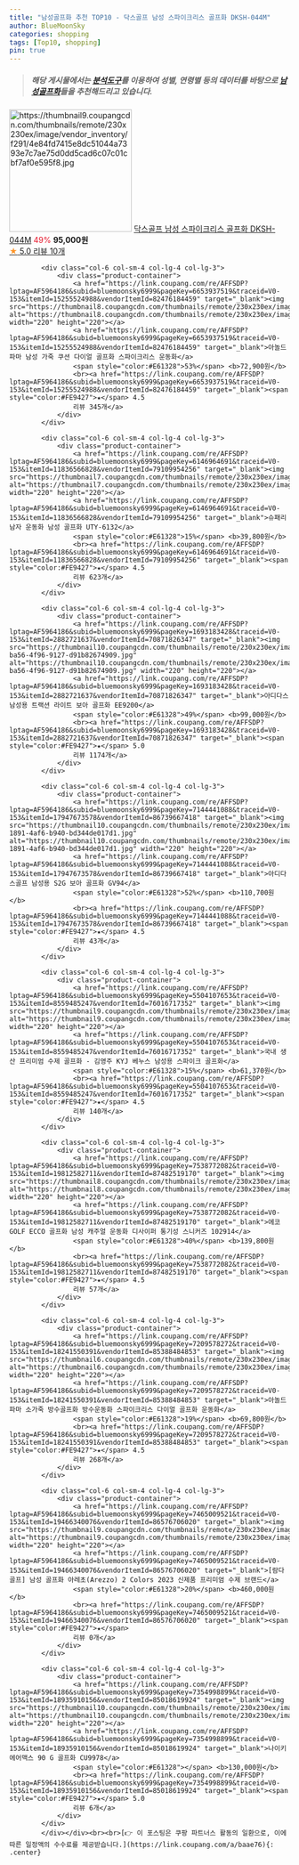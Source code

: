 ```yaml
---
title: "남성골프화 추천 TOP10 - 닥스골프 남성 스파이크리스 골프화 DKSH-044M"
author: BlueMoonSky
categories: shopping
tags: [Top10, shopping]
pin: true
---
```


> ##### 해당 게시물에서는 [**분석도구**](https://itemscout.io/)를 이용하여 **성별**, **연령별** 등의 데이터를 바탕으로 [**남성골프화**](https://link.coupang.com/a/baae76)들을 추천해드리고 있습니다.
<div class="container"><div class="row">
            <div class="col-6 col-sm-4 col-lg-4 col-lg-3">
                <div class="product-container">
                    <a href="https://link.coupang.com/re/AFFSDP?lptag=AF5964186&subid=bluemoonsky6999&pageKey=6641279651&traceid=V0-153&itemId=15182245762&vendorItemId=82403502928" target="_blank"><img src="https://thumbnail9.coupangcdn.com/thumbnails/remote/230x230ex/image/vendor_inventory/f291/4e84fd7415e8dc51044a7393e7c7ae75d0dd5cad6c07c01cbf7af0e595f8.jpg" alt="https://thumbnail9.coupangcdn.com/thumbnails/remote/230x230ex/image/vendor_inventory/f291/4e84fd7415e8dc51044a7393e7c7ae75d0dd5cad6c07c01cbf7af0e595f8.jpg" width="220" height="220"></a>
                    <a href="https://link.coupang.com/re/AFFSDP?lptag=AF5964186&subid=bluemoonsky6999&pageKey=6641279651&traceid=V0-153&itemId=15182245762&vendorItemId=82403502928" target="_blank">닥스골프 남성 스파이크리스 골프화 DKSH-044M</a>
                    <span style="color:#E61328">49%</span> <b>95,000원</b>
                    <br><a href="https://link.coupang.com/re/AFFSDP?lptag=AF5964186&subid=bluemoonsky6999&pageKey=6641279651&traceid=V0-153&itemId=15182245762&vendorItemId=82403502928" target="_blank"><span style="color:#FE9427">★</span> 5.0
                    리뷰 10개</a>
                </div>
            </div>
            
            <div class="col-6 col-sm-4 col-lg-4 col-lg-3">
                <div class="product-container">
                    <a href="https://link.coupang.com/re/AFFSDP?lptag=AF5964186&subid=bluemoonsky6999&pageKey=6653937519&traceid=V0-153&itemId=15255524988&vendorItemId=82476184459" target="_blank"><img src="https://thumbnail8.coupangcdn.com/thumbnails/remote/230x230ex/image/vendor_inventory/1441/1fd87326f8a5b4f83ca397dd3ef7ae52f54a619ae65a9b13692b1b14ec8e.jpg" alt="https://thumbnail8.coupangcdn.com/thumbnails/remote/230x230ex/image/vendor_inventory/1441/1fd87326f8a5b4f83ca397dd3ef7ae52f54a619ae65a9b13692b1b14ec8e.jpg" width="220" height="220"></a>
                    <a href="https://link.coupang.com/re/AFFSDP?lptag=AF5964186&subid=bluemoonsky6999&pageKey=6653937519&traceid=V0-153&itemId=15255524988&vendorItemId=82476184459" target="_blank">아놀드파마 남성 가죽 쿠션 다이얼 골프화 스파이크리스 운동화</a>
                    <span style="color:#E61328">53%</span> <b>72,900원</b>
                    <br><a href="https://link.coupang.com/re/AFFSDP?lptag=AF5964186&subid=bluemoonsky6999&pageKey=6653937519&traceid=V0-153&itemId=15255524988&vendorItemId=82476184459" target="_blank"><span style="color:#FE9427">★</span> 4.5
                    리뷰 345개</a>
                </div>
            </div>
            
            <div class="col-6 col-sm-4 col-lg-4 col-lg-3">
                <div class="product-container">
                    <a href="https://link.coupang.com/re/AFFSDP?lptag=AF5964186&subid=bluemoonsky6999&pageKey=6146964691&traceid=V0-153&itemId=11836566828&vendorItemId=79109954256" target="_blank"><img src="https://thumbnail7.coupangcdn.com/thumbnails/remote/230x230ex/image/vendor_inventory/1be2/f8d27dbb0e8a4147bb26cfab64d55ccfaeed541ac7e597e5b444db29859e.jpg" alt="https://thumbnail7.coupangcdn.com/thumbnails/remote/230x230ex/image/vendor_inventory/1be2/f8d27dbb0e8a4147bb26cfab64d55ccfaeed541ac7e597e5b444db29859e.jpg" width="220" height="220"></a>
                    <a href="https://link.coupang.com/re/AFFSDP?lptag=AF5964186&subid=bluemoonsky6999&pageKey=6146964691&traceid=V0-153&itemId=11836566828&vendorItemId=79109954256" target="_blank">슈패리 남자 운동화 남성 골프화 UTY-6132</a>
                    <span style="color:#E61328">15%</span> <b>39,800원</b>
                    <br><a href="https://link.coupang.com/re/AFFSDP?lptag=AF5964186&subid=bluemoonsky6999&pageKey=6146964691&traceid=V0-153&itemId=11836566828&vendorItemId=79109954256" target="_blank"><span style="color:#FE9427">★</span> 4.5
                    리뷰 623개</a>
                </div>
            </div>
            
            <div class="col-6 col-sm-4 col-lg-4 col-lg-3">
                <div class="product-container">
                    <a href="https://link.coupang.com/re/AFFSDP?lptag=AF5964186&subid=bluemoonsky6999&pageKey=1693183428&traceid=V0-153&itemId=2882721637&vendorItemId=70871826347" target="_blank"><img src="https://thumbnail10.coupangcdn.com/thumbnails/remote/230x230ex/image/retail/images/2020/06/12/11/7/42ec2a34-ba56-4f96-9127-d91b82674909.jpg" alt="https://thumbnail10.coupangcdn.com/thumbnails/remote/230x230ex/image/retail/images/2020/06/12/11/7/42ec2a34-ba56-4f96-9127-d91b82674909.jpg" width="220" height="220"></a>
                    <a href="https://link.coupang.com/re/AFFSDP?lptag=AF5964186&subid=bluemoonsky6999&pageKey=1693183428&traceid=V0-153&itemId=2882721637&vendorItemId=70871826347" target="_blank">아디다스 남성용 트랙션 라이트 보아 골프화 EE9200</a>
                    <span style="color:#E61328">49%</span> <b>99,000원</b>
                    <br><a href="https://link.coupang.com/re/AFFSDP?lptag=AF5964186&subid=bluemoonsky6999&pageKey=1693183428&traceid=V0-153&itemId=2882721637&vendorItemId=70871826347" target="_blank"><span style="color:#FE9427">★</span> 5.0
                    리뷰 1174개</a>
                </div>
            </div>
            
            <div class="col-6 col-sm-4 col-lg-4 col-lg-3">
                <div class="product-container">
                    <a href="https://link.coupang.com/re/AFFSDP?lptag=AF5964186&subid=bluemoonsky6999&pageKey=7144441088&traceid=V0-153&itemId=17947673578&vendorItemId=86739667418" target="_blank"><img src="https://thumbnail10.coupangcdn.com/thumbnails/remote/230x230ex/image/retail/images/2023/07/31/11/5/2c551c05-1891-4af6-b940-bd344de017d1.jpg" alt="https://thumbnail10.coupangcdn.com/thumbnails/remote/230x230ex/image/retail/images/2023/07/31/11/5/2c551c05-1891-4af6-b940-bd344de017d1.jpg" width="220" height="220"></a>
                    <a href="https://link.coupang.com/re/AFFSDP?lptag=AF5964186&subid=bluemoonsky6999&pageKey=7144441088&traceid=V0-153&itemId=17947673578&vendorItemId=86739667418" target="_blank">아디다스골프 남성용 S2G 보아 골프화 GV94</a>
                    <span style="color:#E61328">52%</span> <b>110,700원</b>
                    <br><a href="https://link.coupang.com/re/AFFSDP?lptag=AF5964186&subid=bluemoonsky6999&pageKey=7144441088&traceid=V0-153&itemId=17947673578&vendorItemId=86739667418" target="_blank"><span style="color:#FE9427">★</span> 4.5
                    리뷰 43개</a>
                </div>
            </div>
            
            <div class="col-6 col-sm-4 col-lg-4 col-lg-3">
                <div class="product-container">
                    <a href="https://link.coupang.com/re/AFFSDP?lptag=AF5964186&subid=bluemoonsky6999&pageKey=5504107653&traceid=V0-153&itemId=8559485247&vendorItemId=76016717352" target="_blank"><img src="https://thumbnail9.coupangcdn.com/thumbnails/remote/230x230ex/image/vendor_inventory/033d/0768105b768481b2dd6ea7595c424edb36ac1954ef7ffb28f21dc1692e18.jpg" alt="https://thumbnail9.coupangcdn.com/thumbnails/remote/230x230ex/image/vendor_inventory/033d/0768105b768481b2dd6ea7595c424edb36ac1954ef7ffb28f21dc1692e18.jpg" width="220" height="220"></a>
                    <a href="https://link.coupang.com/re/AFFSDP?lptag=AF5964186&subid=bluemoonsky6999&pageKey=5504107653&traceid=V0-153&itemId=8559485247&vendorItemId=76016717352" target="_blank">국내 생산 프리미엄 수제 골프화 - 김영주 KYJ 베누스 남성용 스파이크 골프화</a>
                    <span style="color:#E61328">15%</span> <b>61,370원</b>
                    <br><a href="https://link.coupang.com/re/AFFSDP?lptag=AF5964186&subid=bluemoonsky6999&pageKey=5504107653&traceid=V0-153&itemId=8559485247&vendorItemId=76016717352" target="_blank"><span style="color:#FE9427">★</span> 4.5
                    리뷰 140개</a>
                </div>
            </div>
            
            <div class="col-6 col-sm-4 col-lg-4 col-lg-3">
                <div class="product-container">
                    <a href="https://link.coupang.com/re/AFFSDP?lptag=AF5964186&subid=bluemoonsky6999&pageKey=7538772082&traceid=V0-153&itemId=19812582711&vendorItemId=87482519170" target="_blank"><img src="https://thumbnail8.coupangcdn.com/thumbnails/remote/230x230ex/image/vendor_inventory/3851/d9b0de6ec32e82535b6e306aa9b3cc0dfbcef282094b4287288dfd3b22b9.jpg" alt="https://thumbnail8.coupangcdn.com/thumbnails/remote/230x230ex/image/vendor_inventory/3851/d9b0de6ec32e82535b6e306aa9b3cc0dfbcef282094b4287288dfd3b22b9.jpg" width="220" height="220"></a>
                    <a href="https://link.coupang.com/re/AFFSDP?lptag=AF5964186&subid=bluemoonsky6999&pageKey=7538772082&traceid=V0-153&itemId=19812582711&vendorItemId=87482519170" target="_blank">에코 GOLF ECCO 골프화 남성 캐주얼 운동화 디사이퍼 통기성 스니커즈 102914</a>
                    <span style="color:#E61328">40%</span> <b>139,800원</b>
                    <br><a href="https://link.coupang.com/re/AFFSDP?lptag=AF5964186&subid=bluemoonsky6999&pageKey=7538772082&traceid=V0-153&itemId=19812582711&vendorItemId=87482519170" target="_blank"><span style="color:#FE9427">★</span> 4.5
                    리뷰 57개</a>
                </div>
            </div>
            
            <div class="col-6 col-sm-4 col-lg-4 col-lg-3">
                <div class="product-container">
                    <a href="https://link.coupang.com/re/AFFSDP?lptag=AF5964186&subid=bluemoonsky6999&pageKey=7209578272&traceid=V0-153&itemId=18241550391&vendorItemId=85388484853" target="_blank"><img src="https://thumbnail6.coupangcdn.com/thumbnails/remote/230x230ex/image/vendor_inventory/5902/0d9259f563d521d6787074bac7cc711a996490456dd124d4f6ae91d4be39.jpg" alt="https://thumbnail6.coupangcdn.com/thumbnails/remote/230x230ex/image/vendor_inventory/5902/0d9259f563d521d6787074bac7cc711a996490456dd124d4f6ae91d4be39.jpg" width="220" height="220"></a>
                    <a href="https://link.coupang.com/re/AFFSDP?lptag=AF5964186&subid=bluemoonsky6999&pageKey=7209578272&traceid=V0-153&itemId=18241550391&vendorItemId=85388484853" target="_blank">아놀드파마 소가죽 방수골프화 방수운동화 스파이크리스 다이얼 골프화 운동화</a>
                    <span style="color:#E61328">19%</span> <b>69,800원</b>
                    <br><a href="https://link.coupang.com/re/AFFSDP?lptag=AF5964186&subid=bluemoonsky6999&pageKey=7209578272&traceid=V0-153&itemId=18241550391&vendorItemId=85388484853" target="_blank"><span style="color:#FE9427">★</span> 4.5
                    리뷰 268개</a>
                </div>
            </div>
            
            <div class="col-6 col-sm-4 col-lg-4 col-lg-3">
                <div class="product-container">
                    <a href="https://link.coupang.com/re/AFFSDP?lptag=AF5964186&subid=bluemoonsky6999&pageKey=7465009521&traceid=V0-153&itemId=19466340076&vendorItemId=86576706020" target="_blank"><img src="https://thumbnail9.coupangcdn.com/thumbnails/remote/230x230ex/image/vendor_inventory/0a88/9e618a040a8e1f26324fc54ac1cad52ea94d6d845e2348bc4a991c66321a.jpg" alt="https://thumbnail9.coupangcdn.com/thumbnails/remote/230x230ex/image/vendor_inventory/0a88/9e618a040a8e1f26324fc54ac1cad52ea94d6d845e2348bc4a991c66321a.jpg" width="220" height="220"></a>
                    <a href="https://link.coupang.com/re/AFFSDP?lptag=AF5964186&subid=bluemoonsky6999&pageKey=7465009521&traceid=V0-153&itemId=19466340076&vendorItemId=86576706020" target="_blank">[람다 골프] 남성 골프화 아레초(Arezzo) 2 Colors 2023 신제품 프리미엄 수제 브랜드</a>
                    <span style="color:#E61328">20%</span> <b>460,000원</b>
                    <br><a href="https://link.coupang.com/re/AFFSDP?lptag=AF5964186&subid=bluemoonsky6999&pageKey=7465009521&traceid=V0-153&itemId=19466340076&vendorItemId=86576706020" target="_blank"><span style="color:#FE9427">★</span> 
                    리뷰 0개</a>
                </div>
            </div>
            
            <div class="col-6 col-sm-4 col-lg-4 col-lg-3">
                <div class="product-container">
                    <a href="https://link.coupang.com/re/AFFSDP?lptag=AF5964186&subid=bluemoonsky6999&pageKey=7354998899&traceid=V0-153&itemId=18935910156&vendorItemId=85018619924" target="_blank"><img src="https://thumbnail10.coupangcdn.com/thumbnails/remote/230x230ex/image/vendor_inventory/ff2e/30b9763ef167cbf240d72eba1b2ed94f8ef025c9acf7df77a91f5834874b.jpg" alt="https://thumbnail10.coupangcdn.com/thumbnails/remote/230x230ex/image/vendor_inventory/ff2e/30b9763ef167cbf240d72eba1b2ed94f8ef025c9acf7df77a91f5834874b.jpg" width="220" height="220"></a>
                    <a href="https://link.coupang.com/re/AFFSDP?lptag=AF5964186&subid=bluemoonsky6999&pageKey=7354998899&traceid=V0-153&itemId=18935910156&vendorItemId=85018619924" target="_blank">나이키 에어맥스 90 G 골프화 CU9978</a>
                    <span style="color:#E61328"></span> <b>130,000원</b>
                    <br><a href="https://link.coupang.com/re/AFFSDP?lptag=AF5964186&subid=bluemoonsky6999&pageKey=7354998899&traceid=V0-153&itemId=18935910156&vendorItemId=85018619924" target="_blank"><span style="color:#FE9427">★</span> 5.0
                    리뷰 6개</a>
                </div>
            </div>
            </div></div><br><br>[👉 이 포스팅은 쿠팡 파트너스 활동의 일환으로, 이에 따른 일정액의 수수료를 제공받습니다.](https://link.coupang.com/a/baae76){: .center}